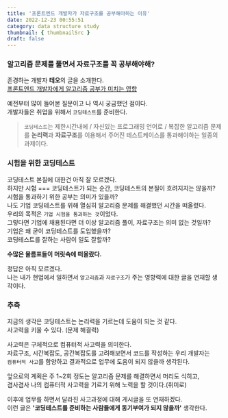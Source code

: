 ```yaml
---
title: '프론트엔드 개발자가 자료구조를 공부해야하는 이유'
date: 2022-12-23 00:55:51
category: data structure study
thumbnail: { thumbnailSrc }
draft: false
---
```


### 알고리즘 문제를 풀면서 자료구조를 꼭 공부해야해?

존경하는 개발자 **테오**의 글을 소개한다.  
[프론트엔드 개발자에게 알고리즘 공부가 미치는 영향](https://velog.io/@teo/%ED%94%84%EB%A1%A0%ED%8A%B8%EC%97%94%EB%93%9C-%EA%B0%9C%EB%B0%9C%EC%9E%90%EC%97%90%EA%B2%8C-%EC%95%8C%EA%B3%A0%EB%A6%AC%EC%A6%98-%EA%B3%B5%EB%B6%80%EA%B0%80-%EB%AF%B8%EC%B9%98%EB%8A%94-%EC%98%81%ED%96%A5)

예전부터 많이 들어본 질문이고 나 역시 궁금했던 점이다.  
개발자들은 취업을 위해서 `코딩테스트`를 준비한다.

> `코딩테스트`는 제한시간내에 / 자신있는 프로그래밍 언어로 / 복잡한 알고리즘 문제를 **논리력**과 **자료구조**를 이용해서 주어진 테스트케이스를 통과해야하는 일종의 과제이다.

### 시험을 위한 코딩테스트

코딩테스트 본질에 대한건 아직 잘 모르겠다.  
하지만 시험 === 코딩테스트가 되는 순간, 코딩테스트의 본질이 흐려지지는 않을까?  
시험을 통과하기 위한 공부는 의미가 있을까?  
나도 기업 코딩테스트를 위해 열심히 알고리즘 문제를 해결했던 시간을 떠올렸다.  
우리의 목적은 `기업 시험을 통과하는 것`이었다.  
그렇다면 기업에 채용된다면 더 이상 알고리즘 풀이, 자료구조는 의미 없는 것일까?  
기업은 왜 굳이 코딩테스트를 도입했을까?  
코딩테스트를 잘하는 사람이 일도 잘할까?

**수많은 물름표들이 머릿속에 떠올랐다.**

정답은 아직 모르겠다.  
나는 내가 현업에서 일하면서 `알고리즘`과 `자료구조`가 주는 영향력에 대한 글을 연재할 생각이다.

### 추측

지금의 생각은 코딩테스트는 논리력을 기르는데 도움이 되는 것 같다.  
사고력을 키울 수 있다. (문제 해결력)

사고력은 구체적으로 컴퓨터적 사고력을 의미한다.  
자료구조, 시간복잡도, 공간복잡도를 고려해보면서 코드를 작성하는 우리 개발자는  
`컴퓨터적 사고`를 함양하고 결과적으로 업무에 도움이 되지 않을까 생각된다.

앞으로의 계획은 주 1~2회 정도는 알고리즘 문제를 해결하면서 머리도 식히고,  
겸사겸사 나의 컴퓨터적 사고력을 기르기 위해 노력을 할 것이다.(취미로)

이후에 업무를 하면서 달라진 사고과정에 대해 게시글을 또 연재하겠다.  
이런 글은 **'코딩테스트를 준비하는 사람들에게 동기부여가 되지 않을까'** 생각한다.
